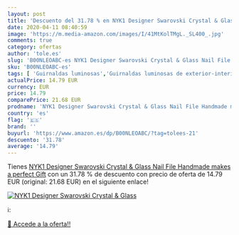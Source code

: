 ```yaml
---
layout: post
title: 'Descuento del 31.78 % en NYK1 Designer Swarovski Crystal & Glass '
date: 2020-04-11 08:40:59
image: 'https://m.media-amazon.com/images/I/41MtKolTMgL._SL400_.jpg'
comments: true
category: ofertas
author: 'tole.es'
slug: 'B00NLEOABC-es NYK1 Designer Swarovski Crystal & Glass Nail File Handmade...'
sku: 'B00NLEOABC-es'
tags: [ 'Guirnaldas luminosas','Guirnaldas luminosas de exterior-interior','Iluminación','swarovski', ]
actualPrice: 14.79 EUR
currency: EUR
price: 14.79
comparePrice: 21.68 EUR
prodname: 'NYK1 Designer Swarovski Crystal & Glass Nail File Handmade makes a perfect Gift'
country: 'es'
flag: '🇪🇸'
brand: ''
buyurl: 'https://www.amazon.es/dp/B00NLEOABC/?tag=tolees-21'
descuento: '31.78'
average: '14.79'
---
```


Tienes [NYK1 Designer Swarovski Crystal & Glass Nail File Handmade makes a perfect Gift](https://www.amazon.es/dp/B00NLEOABC/?tag=tolees-21) con un 31.78 % de descuento con precio de oferta de 14.79 EUR (original: 21.68 EUR) en el siguiente enlace!

[![NYK1 Designer Swarovski Crystal & Glass ](https://m.media-amazon.com/images/I/41MtKolTMgL._SL400_.jpg)](https://www.amazon.es/dp/B00NLEOABC/?tag=tolees-21)

ℹ️:


[🛒 Accede a la oferta!!](https://www.amazon.es/dp/B00NLEOABC/?tag=tolees-21)
